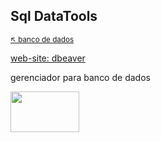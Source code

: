 ## Sql DataTools

<sub>[:arrow_upper_left: banco de dados](../readme.md)<sub>

[web-site: dbeaver](https://dbeaver.io/download/)

gerenciador para banco de dados

<image src="../../imgs/dbeaver-logo.svg" height="65" width="110"/>

<sup></sup>
---
